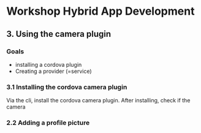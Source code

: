# Workshop Hybrid App Development
## 3. Using the camera plugin
### Goals

* installing a cordova plugin
* Creating a provider (=service) 


### 3.1 Installing the cordova camera plugin
Via the cli, install the cordova camera plugin. After installing, check if the camera
### 2.2 Adding a profile picture 
